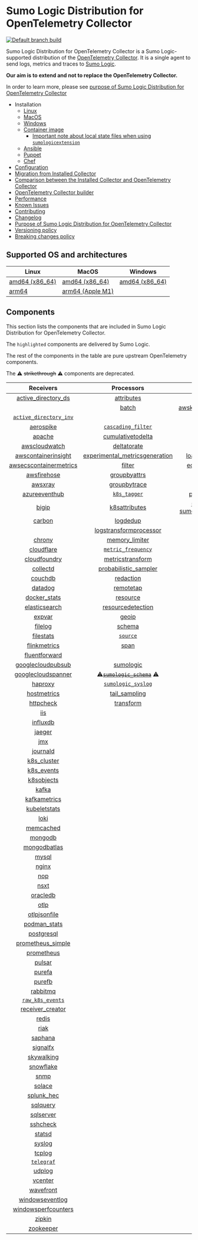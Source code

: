 # Sumo Logic Distribution for OpenTelemetry Collector

[![Default branch build](https://github.com/SumoLogic/sumologic-otel-collector/actions/workflows/dev_builds.yml/badge.svg)](https://github.com/SumoLogic/sumologic-otel-collector/actions/workflows/dev_builds.yml)

Sumo Logic Distribution for OpenTelemetry Collector is a Sumo Logic-supported distribution of the [OpenTelemetry Collector][otc_link].
It is a single agent to send logs, metrics and traces to [Sumo Logic][sumologic].

**Our aim is to extend and not to replace the OpenTelemetry Collector.**

In order to learn more, please see [purpose of Sumo Logic Distribution for OpenTelemetry Collector][purpose]

- Installation
  - [Linux][linux_installation]
  - [MacOS][macos_installation]
  - [Windows][windows_installation]
  - [Container image](/docs/installation.md#container-image)
    - [Important note about local state files when using `sumologicextension`](/docs/installation.md#important-note-about-local-state-files-when-using-sumologicextension)
  - [Ansible](/docs/installation.md#ansible)
  - [Puppet](/docs/installation.md#puppet)
  - [Chef](/docs/installation.md#chef)
- [Configuration](docs/configuration.md)
- [Migration from Installed Collector](docs/migration.md)
- [Comparison between the Installed Collector and OpenTelemetry Collector](docs/comparison.md)
- [OpenTelemetry Collector builder](./otelcolbuilder/README.md)
- [Performance]
- [Known Issues]
- [Contributing](./CONTRIBUTING.md)
- [Changelog](./CHANGELOG.md)
- [Purpose of Sumo Logic Distribution for OpenTelemetry Collector][purpose]
- [Versioning policy][versioning]
- [Breaking changes policy][breaking]

## Supported OS and architectures

| Linux                         | MacOS                         | Windows                     |
| ----------------------------- | ----------------------------- | --------------------------- |
| [amd64 (x86_64)][linux_amd64] | [amd64 (x86_64)][mac_amd64]   | [amd64 (x86_64)][win_amd64] |
| [arm64][linux_arm64]          | [arm64 (Apple M1)][mac_arm64] |                             |

## Components

This section lists the components that are included in Sumo Logic Distribution for OpenTelemetry Collector.

The `highlighted` components are delivered by Sumo Logic.

The rest of the components in the table are pure upstream OpenTelemetry components.

The ⚠️ ~~strikethrough~~ ⚠️ components are deprecated.

|                        Receivers                         |                          Processors                          |               Exporters                |                 Extensions                  |             Connectors              |
| :------------------------------------------------------: | :----------------------------------------------------------: | :------------------------------------: | :-----------------------------------------: | :---------------------------------: |
|     [active_directory_ds][activedirectorydsreceiver]     |              [attributes][attributesprocessor]               |         [awss3][awss3exporter]         |       [asapclient][asapauthextension]       |     [forward][forwardconnector]     |
|                                                          |                   [batch][batchprocessor]                    |          [awskinesisexporter]          |                                             |                                     |
|   [`active_directory_inv`][activedirectoryinvreceiver]   |                                                              |        [carbon][carbonexporter]        |                 [awsproxy]                  |       [count][countconnector]       |
|              [aerospike][aerospikereceiver]              |        [`cascading_filter`][cascadingfilterprocessor]        |         [debug][debugexporter]         |       [basicauth][basicauthextension]       |  [exceptions][exceptionsconnector]  |
|                 [apache][apachereceiver]                 |       [cumulativetodelta][cumulativetodeltaprocessor]        |          [file][fileexporter]          | [bearertokenauth][bearertokenauthextension] |    [failover][failoverconnector]    |
|          [awscloudwatch][awscloudwatchreceiver]          |             [deltatorate][deltatorateprocessor]              |         [kafka][kafkaexporter]         |           [db_storage][dbstorage]           |  [roundrobin][roundrobinconnector]  |
|    [awscontainerinsight][awscontainerinsightreceiver]    | [experimental_metricsgeneration][metricsgenerationprocessor] | [loadbalancing][loadbalancingexporter] |      [docker_observer][dockerobserver]      |     [routing][routingconnector]     |
| [awsecscontainermetrics][awsecscontainermetricsreceiver] |                  [filter][filterprocessor]                   |      [ecs_observer][ecsobserver]       |    [servicegraph][servicegraphconnector]    |                                     |
|            [awsfirehose][awsfirehosereceiver]            |            [groupbyattrs][groupbyattrsprocessor]             |          [otlp][otlpexporter]          |    [ecs_task_observer][ecstaskobserver]     | [spanmetrics][spanmetricsconnector] |
|                [awsxray][awsxrayreceiver]                |            [groupbytrace][groupbytraceprocessor]             |      [otlphttp][otlphttpexporter]      |         [file_storage][filestorage]         |                                     |
|          [azureeventhub][azureeventhubreceiver]          |                 [`k8s_tagger`][k8sprocessor]                 |    [prometheus][prometheusexporter]    |   [headerssetter][headerssetterextension]   |                                     |
|                  [bigip][bigipreceiver]                  |           [k8sattributes][k8sattributesprocessor]            |    [sumologic] [sumologicexporter]     |    [health_check][healthcheckextension]     |                                     |
|                 [carbon][carbonreceiver]                 |                [logdedup][logdedupprocessor]                 |        [syslog][syslogexporter]        |        [host_observer][hostobserver]        |                                     |
|                                                          |       [logstransformprocessor][logstransformprocessor]       |                                        |                                             |                                     |
|                 [chrony][chronyreceiver]                 |           [memory_limiter][memorylimiterprocessor]           |           [nop][nopexporter]           |       [http_forwarder][httpforwarder]       |                                     |
|             [cloudflare][cloudflarereceiver]             |        [`metric_frequency`][metricfrequencyprocessor]        |                                        |           [jaegerremotesampling]            |                                     |
|           [cloudfoundry][cloudfoundryreceiver]           |        [metricstransform][metricstransformprocessor]         |                                        |         [k8s_observer][k8sobserver]         |                                     |
|               [collectd][collectdreceiver]               |    [probabilistic_sampler][probabilisticsamplerprocessor]    |                                        |                                             |                                     |
|                [couchdb][couchdbreceiver]                |               [redaction][redactionprocessor]                |                                        |  [oauth2client][oauth2clientauthextension]  |                                     |
|                [datadog][datadogreceiver]                |               [remotetap][remotetapprocessor]                |                                        |          [oidc][oidcauthextension]          |                                     |
|           [docker_stats][dockerstatsreceiver]            |                [resource][resourceprocessor]                 |                                        |           [pprof][pprofextension]           |                                     |
|          [elasticsearch][elasticsearchreceiver]          |       [resourcedetection][resourcedetectionprocessor]        |                                        |       [sigv4auth][sigv4authextension]       |                                     |
|                 [expvar][expvarreceiver]                 |                 [geoip][geoipprocessor]                  |                                        |      [`sumologic`][sumologicextension]      |                                     |
|                [filelog][filelogreceiver]                |                  [schema][schemaprocessor]                   |                                        |          [zpages][zpagesextension]          |                                     |
|              [filestats][filestatsreceiver]              |                 [`source`][sourceprocessor]                  |                                        |                                             |                                     |
|           [flinkmetrics][flinkmetricsreceiver]           |                    [span][spanprocessor]                     |                                        |                                             |                                     |
|          [fluentforward][fluentforwardreceiver]          |                                                              |                                        |                                             |                                     |
|      [googlecloudpubsub][googlecloudpubsubreceiver]      |               [sumologic][sumologicprocessor]                |                                        |                                             |                                     |
|     [googlecloudspanner][googlecloudspannerreceiver]     |   ⚠️~~[`sumologic_schema`][sumologicschemaprocessor]~~ ⚠️    |                                        |                                             |                                     |
|                [haproxy][haproxyreceiver]                |        [`sumologic_syslog`][sumologicsyslogprocessor]        |                                        |                                             |                                     |
|            [hostmetrics][hostmetricsreceiver]            |            [tail_sampling][tailsamplingprocessor]            |                                        |                                             |                                     |
|              [httpcheck][httpcheckreceiver]              |               [transform][transformprocessor]                |                                        |                                             |                                     |
|                    [iis][iisreceiver]                        |                                       |                                        |                                             |                                     |
|               [influxdb][influxdbreceiver]               |                                                              |                                        |                                             |                                     |
|                 [jaeger][jaegerreceiver]                 |                                                              |                                        |                                             |                                     |
|                    [jmx][jmxreceiver]                    |                                                              |                                        |                                             |                                     |
|               [journald][journaldreceiver]               |                                                              |                                        |                                             |                                     |
|            [k8s_cluster][k8sclusterreceiver]             |                                                              |                                        |                                             |                                     |
|             [k8s_events][k8seventsreceiver]              |                                                              |                                        |                                             |                                     |
|             [k8sobjects][k8sobjectsreceiver]             |                                                              |                                        |                                             |                                     |
|                  [kafka][kafkareceiver]                  |                                                              |                                        |                                             |                                     |
|           [kafkametrics][kafkametricsreceiver]           |                                                              |                                        |                                             |                                     |
|           [kubeletstats][kubeletstatsreceiver]           |                                                              |                                        |                                             |                                     |
|                   [loki][lokireceiver]                   |                                                              |                                        |                                             |                                     |
|              [memcached][memcachedreceiver]              |                                                              |                                        |                                             |                                     |
|                [mongodb][mongodbreceiver]                |                                                              |                                        |                                             |                                     |
|           [mongodbatlas][mongodbatlasreceiver]           |                                                              |                                        |                                             |                                     |
|                  [mysql][mysqlreceiver]                  |                                                              |                                        |                                             |                                     |
|                  [nginx][nginxreceiver]                  |                                                              |                                        |                                             |                                     |
|                    [nop][nopreceiver]                    |                                                              |                                        |                                             |                                     |
|                   [nsxt][nsxtreceiver]                   |                                                              |                                        |                                             |                                     |
|               [oracledb][oracledbreceiver]               |                                                              |                                        |                                             |                                     |
|                   [otlp][otlpreceiver]                   |                                                              |                                        |                                             |                                     |
|           [otlpjsonfile][otlpjsonfilereceiver]           |                                                              |                                        |                                             |                                     |
|              [podman_stats][podmanreceiver]              |                                                              |                                        |                                             |                                     |
|             [postgresql][postgresqlreceiver]             |                                                              |                                        |                                             |                                     |
|      [prometheus_simple][simpleprometheusreceiver]       |                                                              |                                        |                                             |                                     |
|             [prometheus][prometheusreceiver]             |                                                              |                                        |                                             |                                     |
|                 [pulsar][pulsarreceiver]                 |                                                              |                                        |                                             |                                     |
|                 [purefa][purefareceiver]                 |                                                              |                                        |                                             |                                     |
|                 [purefb][purefbreceiver]                 |                                                              |                                        |                                             |                                     |
|               [rabbitmq][rabbitmqreceiver]               |                                                              |                                        |                                             |                                     |
|         [`raw_k8s_events`][rawk8seventsreceiver]         |                                                              |                                        |                                             |                                     |
|           [receiver_creator][receivercreator]            |                                                              |                                        |                                             |                                     |
|                  [redis][redisreceiver]                  |                                                              |                                        |                                             |                                     |
|                   [riak][riakreceiver]                   |                                                              |                                        |                                             |                                     |
|                [saphana][saphanareceiver]                |                                                              |                                        |                                             |                                     |
|               [signalfx][signalfxreceiver]               |                                                              |                                        |                                             |                                     |
|             [skywalking][skywalkingreceiver]             |                                                              |                                        |                                             |                                     |
|              [snowflake][snowflakereceiver]              |                                                              |                                        |                                             |                                     |
|                   [snmp][snmpreceiver]                   |                                                              |                                        |                                             |                                     |
|                 [solace][solacereceiver]                 |                                                              |                                        |                                             |                                     |
|             [splunk_hec][splunkhecreceiver]              |                                                              |                                        |                                             |                                     |
|               [sqlquery][sqlqueryreceiver]               |                                                              |                                        |                                             |                                     |
|              [sqlserver][sqlserverreceiver]              |                                                              |                                        |                                             |                                     |
|               [sshcheck][sshcheckreceiver]               |                                                              |                                        |                                             |                                     |
|                 [statsd][statsdreceiver]                 |                                                              |                                        |                                             |                                     |
|                 [syslog][syslogreceiver]                 |                                                              |                                        |                                             |                                     |
|                 [tcplog][tcplogreceiver]                 |                                                              |                                        |                                             |                                     |
|              [`telegraf`][telegrafreceiver]              |                                                              |                                        |                                             |                                     |
|                 [udplog][udplogreceiver]                 |                                                              |                                        |                                             |                                     |
|                [vcenter][vcenterreceiver]                |                                                              |                                        |                                             |                                     |
|              [wavefront][wavefrontreceiver]              |                                                              |                                        |                                             |                                     |
|        [windowseventlog][windowseventlogreceiver]        |                                                              |                                        |                                             |                                     |
|    [windowsperfcounters][windowsperfcountersreceiver]    |                                                              |                                        |                                             |                                     |
|                 [zipkin][zipkinreceiver]                 |                                                              |                                        |                                             |                                     |
|              [zookeeper][zookeeperreceiver]              |                                                              |                                        |                                             |                                     |

[otc_link]: https://github.com/open-telemetry/opentelemetry-collector
[sumologic]: https://www.sumologic.com
[linux_installation]: https://help.sumologic.com/docs/send-data/opentelemetry-collector/install-collector-linux/
[macos_installation]: https://help.sumologic.com/docs/send-data/opentelemetry-collector/install-collector-macos/
[windows_installation]: https://help.sumologic.com/docs/send-data/opentelemetry-collector/install-collector-windows/
[performance]: https://help.sumologic.com/docs/send-data/opentelemetry-collector/#performance
[known issues]: https://help.sumologic.com/docs/send-data/opentelemetry-collector/troubleshooting-faq/#known-issues
[purpose]: https://help.sumologic.com/docs/send-data/opentelemetry-collector/sumo-logic-opentelemetry-vs-opentelemetry-upstream-relationship/
[versioning]: https://help.sumologic.com/docs/send-data/opentelemetry-collector/sumo-logic-opentelemetry-vs-opentelemetry-upstream-relationship/#versioning-policy
[breaking]: https://help.sumologic.com/docs/send-data/opentelemetry-collector/sumo-logic-opentelemetry-vs-opentelemetry-upstream-relationship/#versioning-policy
[linux_amd64]: ./docs/installation.md#linux-on-amd64-x86-64
[linux_arm64]: ./docs/installation.md#linux-on-arm64
[mac_amd64]: ./docs/installation.md#macos-on-amd64-x86-64
[mac_arm64]: ./docs/installation.md#macos-on-arm64-apple-m1-x86-64
[win_amd64]: ./docs/installation.md#windows
[activedirectorydsreceiver]: https://github.com/open-telemetry/opentelemetry-collector-contrib/tree/v0.137.0/receiver/activedirectorydsreceiver
[activedirectoryinvreceiver]: ./pkg/receiver/activedirectoryinvreceiver
[aerospikereceiver]: https://github.com/open-telemetry/opentelemetry-collector-contrib/tree/v0.137.0/receiver/aerospikereceiver
[apachereceiver]: https://github.com/open-telemetry/opentelemetry-collector-contrib/tree/v0.137.0/receiver/apachereceiver
[awscloudwatchreceiver]: https://github.com/open-telemetry/opentelemetry-collector-contrib/tree/v0.137.0/receiver/awscloudwatchreceiver
[awscontainerinsightreceiver]: https://github.com/open-telemetry/opentelemetry-collector-contrib/tree/v0.137.0/receiver/awscontainerinsightreceiver
[awsecscontainermetricsreceiver]: https://github.com/open-telemetry/opentelemetry-collector-contrib/tree/v0.137.0/receiver/awsecscontainermetricsreceiver
[awsfirehosereceiver]: https://github.com/open-telemetry/opentelemetry-collector-contrib/tree/v0.137.0/receiver/awsfirehosereceiver
[awsxrayreceiver]: https://github.com/open-telemetry/opentelemetry-collector-contrib/tree/v0.137.0/receiver/awsxrayreceiver
[azureeventhubreceiver]: https://github.com/open-telemetry/opentelemetry-collector-contrib/tree/v0.137.0/receiver/azureeventhubreceiver
[bigipreceiver]: https://github.com/open-telemetry/opentelemetry-collector-contrib/tree/v0.137.0/receiver/bigipreceiver
[carbonreceiver]: https://github.com/open-telemetry/opentelemetry-collector-contrib/tree/v0.137.0/receiver/carbonreceiver
[chronyreceiver]: https://github.com/open-telemetry/opentelemetry-collector-contrib/tree/v0.137.0/receiver/chronyreceiver
[cloudfoundryreceiver]: https://github.com/open-telemetry/opentelemetry-collector-contrib/tree/v0.137.0/receiver/cloudfoundryreceiver
[cloudflarereceiver]: https://github.com/open-telemetry/opentelemetry-collector-contrib/tree/v0.137.0/receiver/cloudflarereceiver
[collectdreceiver]: https://github.com/open-telemetry/opentelemetry-collector-contrib/tree/v0.137.0/receiver/collectdreceiver
[couchdbreceiver]: https://github.com/open-telemetry/opentelemetry-collector-contrib/tree/v0.137.0/receiver/couchdbreceiver
[datadogreceiver]: https://github.com/open-telemetry/opentelemetry-collector-contrib/tree/v0.137.0/receiver/datadogreceiver
[dockerstatsreceiver]: https://github.com/open-telemetry/opentelemetry-collector-contrib/tree/v0.137.0/receiver/dockerstatsreceiver
[elasticsearchreceiver]: https://github.com/open-telemetry/opentelemetry-collector-contrib/tree/v0.137.0/receiver/elasticsearchreceiver
[expvarreceiver]: https://github.com/open-telemetry/opentelemetry-collector-contrib/tree/v0.137.0/receiver/expvarreceiver
[filelogreceiver]: https://github.com/open-telemetry/opentelemetry-collector-contrib/tree/v0.137.0/receiver/filelogreceiver
[filestatsreceiver]: https://github.com/open-telemetry/opentelemetry-collector-contrib/tree/v0.137.0/receiver/filestatsreceiver
[flinkmetricsreceiver]: https://github.com/open-telemetry/opentelemetry-collector-contrib/tree/v0.137.0/receiver/flinkmetricsreceiver
[fluentforwardreceiver]: https://github.com/open-telemetry/opentelemetry-collector-contrib/tree/v0.137.0/receiver/fluentforwardreceiver
[googlecloudpubsubreceiver]: https://github.com/open-telemetry/opentelemetry-collector-contrib/tree/v0.137.0/receiver/googlecloudpubsubreceiver
[googlecloudspannerreceiver]: https://github.com/open-telemetry/opentelemetry-collector-contrib/tree/v0.137.0/receiver/googlecloudspannerreceiver
[haproxyreceiver]: https://github.com/open-telemetry/opentelemetry-collector-contrib/tree/v0.137.0/receiver/haproxyreceiver
[hostmetricsreceiver]: https://github.com/open-telemetry/opentelemetry-collector-contrib/tree/v0.137.0/receiver/hostmetricsreceiver
[httpcheckreceiver]: https://github.com/open-telemetry/opentelemetry-collector-contrib/tree/v0.137.0/receiver/httpcheckreceiver
[iisreceiver]: https://github.com/open-telemetry/opentelemetry-collector-contrib/tree/v0.137.0/receiver/iisreceiver
[influxdbreceiver]: https://github.com/open-telemetry/opentelemetry-collector-contrib/tree/v0.137.0/receiver/influxdbreceiver
[jaegerreceiver]: https://github.com/open-telemetry/opentelemetry-collector-contrib/tree/v0.137.0/receiver/jaegerreceiver
[jmxreceiver]: https://github.com/open-telemetry/opentelemetry-collector-contrib/tree/v0.137.0/receiver/jmxreceiver
[journaldreceiver]: https://github.com/open-telemetry/opentelemetry-collector-contrib/tree/v0.137.0/receiver/journaldreceiver
[k8sclusterreceiver]: https://github.com/open-telemetry/opentelemetry-collector-contrib/tree/v0.137.0/receiver/k8sclusterreceiver
[k8seventsreceiver]: https://github.com/open-telemetry/opentelemetry-collector-contrib/tree/v0.137.0/receiver/k8seventsreceiver
[k8sobjectsreceiver]: https://github.com/open-telemetry/opentelemetry-collector-contrib/tree/v0.137.0/receiver/k8sobjectsreceiver
[kafkareceiver]: https://github.com/open-telemetry/opentelemetry-collector-contrib/tree/v0.137.0/receiver/kafkareceiver
[kafkametricsreceiver]: https://github.com/open-telemetry/opentelemetry-collector-contrib/tree/v0.137.0/receiver/kafkametricsreceiver
[kubeletstatsreceiver]: https://github.com/open-telemetry/opentelemetry-collector-contrib/tree/v0.137.0/receiver/kubeletstatsreceiver
[lokireceiver]: https://github.com/open-telemetry/opentelemetry-collector-contrib/tree/v0.137.0/receiver/lokireceiver
[memcachedreceiver]: https://github.com/open-telemetry/opentelemetry-collector-contrib/tree/v0.137.0/receiver/memcachedreceiver
[mongodbreceiver]: https://github.com/open-telemetry/opentelemetry-collector-contrib/tree/v0.137.0/receiver/mongodbreceiver
[mongodbatlasreceiver]: https://github.com/open-telemetry/opentelemetry-collector-contrib/tree/v0.137.0/receiver/mongodbatlasreceiver
[mysqlreceiver]: https://github.com/open-telemetry/opentelemetry-collector-contrib/tree/v0.137.0/receiver/mysqlreceiver
[nginxreceiver]: https://github.com/open-telemetry/opentelemetry-collector-contrib/tree/v0.137.0/receiver/nginxreceiver
[nopreceiver]: https://github.com/open-telemetry/opentelemetry-collector/tree/v0.137.0/receiver/nopreceiver
[nsxtreceiver]: https://github.com/open-telemetry/opentelemetry-collector-contrib/tree/v0.137.0/receiver/nsxtreceiver
[oracledbreceiver]: https://github.com/open-telemetry/opentelemetry-collector-contrib/tree/v0.137.0/receiver/oracledbreceiver
[otlpreceiver]: https://github.com/open-telemetry/opentelemetry-collector/tree/v0.137.0/receiver/otlpreceiver
[otlpjsonfilereceiver]: https://github.com/open-telemetry/opentelemetry-collector-contrib/tree/v0.137.0/receiver/otlpjsonfilereceiver
[podmanreceiver]: https://github.com/open-telemetry/opentelemetry-collector-contrib/tree/v0.137.0/receiver/podmanreceiver
[postgresqlreceiver]: https://github.com/open-telemetry/opentelemetry-collector-contrib/tree/v0.137.0/receiver/postgresqlreceiver
[simpleprometheusreceiver]: https://github.com/open-telemetry/opentelemetry-collector-contrib/tree/v0.137.0/receiver/simpleprometheusreceiver
[prometheusreceiver]: https://github.com/open-telemetry/opentelemetry-collector-contrib/tree/v0.137.0/receiver/prometheusreceiver
[pulsarreceiver]: https://github.com/open-telemetry/opentelemetry-collector-contrib/tree/v0.137.0/receiver/pulsarreceiver
[purefareceiver]: https://github.com/open-telemetry/opentelemetry-collector-contrib/tree/v0.137.0/receiver/purefareceiver
[purefbreceiver]: https://github.com/open-telemetry/opentelemetry-collector-contrib/tree/v0.137.0/receiver/purefbreceiver
[rabbitmqreceiver]: https://github.com/open-telemetry/opentelemetry-collector-contrib/tree/v0.137.0/receiver/rabbitmqreceiver
[rawk8seventsreceiver]: ./pkg/receiver/rawk8seventsreceiver
[receivercreator]: https://github.com/open-telemetry/opentelemetry-collector-contrib/tree/v0.137.0/receiver/receivercreator
[redisreceiver]: https://github.com/open-telemetry/opentelemetry-collector-contrib/tree/v0.137.0/receiver/redisreceiver
[riakreceiver]: https://github.com/open-telemetry/opentelemetry-collector-contrib/tree/v0.137.0/receiver/riakreceiver
[saphanareceiver]: https://github.com/open-telemetry/opentelemetry-collector-contrib/tree/v0.137.0/receiver/saphanareceiver
[signalfxreceiver]: https://github.com/open-telemetry/opentelemetry-collector-contrib/tree/v0.137.0/receiver/signalfxreceiver
[skywalkingreceiver]: https://github.com/open-telemetry/opentelemetry-collector-contrib/tree/v0.137.0/receiver/skywalkingreceiver
[snmpreceiver]: https://github.com/open-telemetry/opentelemetry-collector-contrib/tree/v0.137.0/receiver/snmpreceiver
[snowflakereceiver]: https://github.com/open-telemetry/opentelemetry-collector-contrib/tree/v0.137.0/receiver/snowflakereceiver
[solacereceiver]: https://github.com/open-telemetry/opentelemetry-collector-contrib/tree/v0.137.0/receiver/solacereceiver
[splunkhecreceiver]: https://github.com/open-telemetry/opentelemetry-collector-contrib/tree/v0.137.0/receiver/splunkhecreceiver
[sqlqueryreceiver]: https://github.com/open-telemetry/opentelemetry-collector-contrib/tree/v0.137.0/receiver/sqlqueryreceiver
[sqlserverreceiver]: https://github.com/open-telemetry/opentelemetry-collector-contrib/tree/v0.137.0/receiver/sqlserverreceiver
[sshcheckreceiver]: https://github.com/open-telemetry/opentelemetry-collector-contrib/tree/v0.137.0/receiver/sshcheckreceiver
[statsdreceiver]: https://github.com/open-telemetry/opentelemetry-collector-contrib/tree/v0.137.0/receiver/statsdreceiver
[syslogreceiver]: https://github.com/open-telemetry/opentelemetry-collector-contrib/tree/v0.137.0/receiver/syslogreceiver
[tcplogreceiver]: https://github.com/open-telemetry/opentelemetry-collector-contrib/tree/v0.137.0/receiver/tcplogreceiver
[telegrafreceiver]: ./pkg/receiver/telegrafreceiver
[udplogreceiver]: https://github.com/open-telemetry/opentelemetry-collector-contrib/tree/v0.137.0/receiver/udplogreceiver
[vcenterreceiver]: https://github.com/open-telemetry/opentelemetry-collector-contrib/tree/v0.137.0/receiver/vcenterreceiver
[wavefrontreceiver]: https://github.com/open-telemetry/opentelemetry-collector-contrib/tree/v0.137.0/receiver/wavefrontreceiver
[windowseventlogreceiver]: https://github.com/open-telemetry/opentelemetry-collector-contrib/tree/v0.137.0/receiver/windowseventlogreceiver
[windowsperfcountersreceiver]: https://github.com/open-telemetry/opentelemetry-collector-contrib/tree/v0.137.0/receiver/windowsperfcountersreceiver
[zipkinreceiver]: https://github.com/open-telemetry/opentelemetry-collector-contrib/tree/v0.137.0/receiver/zipkinreceiver
[zookeeperreceiver]: https://github.com/open-telemetry/opentelemetry-collector-contrib/tree/v0.137.0/receiver/zookeeperreceiver
[attributesprocessor]: https://github.com/open-telemetry/opentelemetry-collector-contrib/tree/v0.137.0/processor/attributesprocessor
[batchprocessor]: https://github.com/open-telemetry/opentelemetry-collector/tree/v0.137.0/processor/batchprocessor
[cascadingfilterprocessor]: ./pkg/processor/cascadingfilterprocessor
[cumulativetodeltaprocessor]: https://github.com/open-telemetry/opentelemetry-collector-contrib/tree/v0.137.0/processor/cumulativetodeltaprocessor
[deltatorateprocessor]: https://github.com/open-telemetry/opentelemetry-collector-contrib/tree/v0.137.0/processor/deltatorateprocessor
[metricsgenerationprocessor]: https://github.com/open-telemetry/opentelemetry-collector-contrib/tree/v0.137.0/processor/metricsgenerationprocessor
[filterprocessor]: https://github.com/open-telemetry/opentelemetry-collector-contrib/tree/v0.137.0/processor/filterprocessor
[groupbyattrsprocessor]: https://github.com/open-telemetry/opentelemetry-collector-contrib/tree/v0.137.0/processor/groupbyattrsprocessor
[groupbytraceprocessor]: https://github.com/open-telemetry/opentelemetry-collector-contrib/tree/v0.137.0/processor/groupbytraceprocessor
[k8sprocessor]: ./pkg/processor/k8sprocessor
[k8sattributesprocessor]: https://github.com/open-telemetry/opentelemetry-collector-contrib/tree/v0.137.0/processor/k8sattributesprocessor
[logdedupprocessor]: https://github.com/open-telemetry/opentelemetry-collector-contrib/tree/v0.137.0/processor/logdedupprocessor
[logstransformprocessor]: https://github.com/open-telemetry/opentelemetry-collector-contrib/tree/v0.137.0/processor/logstransformprocessor
[memorylimiterprocessor]: https://github.com/open-telemetry/opentelemetry-collector/tree/v0.137.0/processor/memorylimiterprocessor
[metricfrequencyprocessor]: ./pkg/processor/metricfrequencyprocessor
[metricstransformprocessor]: https://github.com/open-telemetry/opentelemetry-collector-contrib/tree/v0.137.0/processor/metricstransformprocessor
[probabilisticsamplerprocessor]: https://github.com/open-telemetry/opentelemetry-collector-contrib/tree/v0.137.0/processor/probabilisticsamplerprocessor
[redactionprocessor]: https://github.com/open-telemetry/opentelemetry-collector-contrib/tree/v0.137.0/processor/redactionprocessor
[remotetapprocessor]: https://github.com/open-telemetry/opentelemetry-collector-contrib/tree/v0.137.0/processor/remotetapprocessor
[resourceprocessor]: https://github.com/open-telemetry/opentelemetry-collector-contrib/tree/v0.137.0/processor/resourceprocessor
[resourcedetectionprocessor]: https://github.com/open-telemetry/opentelemetry-collector-contrib/tree/v0.137.0/processor/resourcedetectionprocessor
[schemaprocessor]: https://github.com/open-telemetry/opentelemetry-collector-contrib/tree/v0.137.0/processor/schemaprocessor
[sourceprocessor]: ./pkg/processor/sourceprocessor
[spanprocessor]: https://github.com/open-telemetry/opentelemetry-collector-contrib/tree/v0.137.0/processor/spanprocessor
[sumologicprocessor]: https://github.com/open-telemetry/opentelemetry-collector-contrib/tree/v0.137.0/processor/sumologicprocessor
[sumologicschemaprocessor]: ./pkg/processor/sumologicschemaprocessor
[sumologicsyslogprocessor]: ./pkg/processor/sumologicsyslogprocessor
[tailsamplingprocessor]: https://github.com/open-telemetry/opentelemetry-collector-contrib/tree/v0.137.0/processor/tailsamplingprocessor
[transformprocessor]: https://github.com/open-telemetry/opentelemetry-collector-contrib/tree/v0.137.0/processor/transformprocessor
[awss3exporter]: https://github.com/open-telemetry/opentelemetry-collector-contrib/tree/v0.137.0/exporter/awss3exporter
[awskinesisexporter]: https://github.com/open-telemetry/opentelemetry-collector-contrib/tree/v0.137.0/exporter/awskinesisexporter
[carbonexporter]: https://github.com/open-telemetry/opentelemetry-collector-contrib/tree/v0.137.0/exporter/carbonexporter
[debugexporter]: https://github.com/open-telemetry/opentelemetry-collector/tree/v0.137.0/exporter/debugexporter
[fileexporter]: https://github.com/open-telemetry/opentelemetry-collector-contrib/tree/v0.137.0/exporter/fileexporter
[kafkaexporter]: https://github.com/open-telemetry/opentelemetry-collector-contrib/tree/v0.137.0/exporter/kafkaexporter
[loadbalancingexporter]: https://github.com/open-telemetry/opentelemetry-collector-contrib/tree/v0.137.0/exporter/loadbalancingexporter
[nopexporter]: https://github.com/open-telemetry/opentelemetry-collector/tree/v0.137.0/exporter/nopexporter
[otlpexporter]: https://github.com/open-telemetry/opentelemetry-collector/tree/v0.137.0/exporter/otlpexporter
[otlphttpexporter]: https://github.com/open-telemetry/opentelemetry-collector/tree/v0.137.0/exporter/otlphttpexporter
[prometheusexporter]: https://github.com/open-telemetry/opentelemetry-collector-contrib/tree/v0.137.0/exporter/prometheusexporter
[sumologicexporter]: https://github.com/open-telemetry/opentelemetry-collector-contrib/tree/v0.137.0/exporter/sumologicexporter
[syslogexporter]: https://github.com/open-telemetry/opentelemetry-collector-contrib/tree/v0.137.0/exporter/syslogexporter
[asapauthextension]: https://github.com/open-telemetry/opentelemetry-collector-contrib/tree/v0.137.0/extension/asapauthextension
[awsproxy]: https://github.com/open-telemetry/opentelemetry-collector-contrib/tree/v0.137.0/extension/awsproxy
[basicauthextension]: https://github.com/open-telemetry/opentelemetry-collector-contrib/tree/v0.137.0/extension/basicauthextension
[bearertokenauthextension]: https://github.com/open-telemetry/opentelemetry-collector-contrib/tree/v0.137.0/extension/bearertokenauthextension
[dbstorage]: https://github.com/open-telemetry/opentelemetry-collector-contrib/tree/v0.137.0/extension/storage/dbstorage
[dockerobserver]: https://github.com/open-telemetry/opentelemetry-collector-contrib/tree/v0.137.0/extension/observer/dockerobserver
[ecsobserver]: https://github.com/open-telemetry/opentelemetry-collector-contrib/tree/v0.137.0/extension/observer/ecsobserver
[ecstaskobserver]: https://github.com/open-telemetry/opentelemetry-collector-contrib/tree/v0.137.0/extension/observer/ecstaskobserver
[filestorage]: https://github.com/open-telemetry/opentelemetry-collector-contrib/tree/v0.137.0/extension/storage/filestorage
[headerssetterextension]: https://github.com/open-telemetry/opentelemetry-collector-contrib/tree/v0.137.0/extension/headerssetterextension
[healthcheckextension]: https://github.com/open-telemetry/opentelemetry-collector-contrib/tree/v0.137.0/extension/healthcheckextension
[hostobserver]: https://github.com/open-telemetry/opentelemetry-collector-contrib/tree/v0.137.0/extension/observer/hostobserver
[httpforwarder]: https://github.com/open-telemetry/opentelemetry-collector-contrib/tree/v0.137.0/extension/httpforwarderextension
[jaegerremotesampling]: https://github.com/open-telemetry/opentelemetry-collector-contrib/tree/v0.137.0/extension/jaegerremotesampling
[k8sobserver]: https://github.com/open-telemetry/opentelemetry-collector-contrib/tree/v0.137.0/extension/observer/k8sobserver
[oauth2clientauthextension]: https://github.com/open-telemetry/opentelemetry-collector-contrib/tree/v0.137.0/extension/oauth2clientauthextension
[oidcauthextension]: https://github.com/open-telemetry/opentelemetry-collector-contrib/tree/v0.137.0/extension/oidcauthextension
[pprofextension]: https://github.com/open-telemetry/opentelemetry-collector-contrib/tree/v0.137.0/extension/pprofextension
[sigv4authextension]: https://github.com/open-telemetry/opentelemetry-collector-contrib/tree/v0.137.0/extension/sigv4authextension
[sumologicextension]: https://github.com/open-telemetry/opentelemetry-collector-contrib/tree/v0.137.0/extension/sumologicextension
[zpagesextension]: https://github.com/open-telemetry/opentelemetry-collector/tree/v0.137.0/extension/zpagesextension
[forwardconnector]: https://github.com/open-telemetry/opentelemetry-collector/tree/v0.137.0/connector/forwardconnector
[countconnector]: https://github.com/open-telemetry/opentelemetry-collector-contrib/tree/v0.137.0/connector/countconnector
[failoverconnector]: https://github.com/open-telemetry/opentelemetry-collector-contrib/tree/v0.137.0/connector/failoverconnector
[exceptionsconnector]: https://github.com/open-telemetry/opentelemetry-collector-contrib/tree/v0.137.0/connector/exceptionsconnector
[roundrobinconnector]: https://github.com/open-telemetry/opentelemetry-collector-contrib/tree/v0.137.0/connector/roundrobinconnector
[routingconnector]: https://github.com/open-telemetry/opentelemetry-collector-contrib/tree/v0.137.0/connector/routingconnector
[servicegraphconnector]: https://github.com/open-telemetry/opentelemetry-collector-contrib/tree/v0.137.0/connector/servicegraphconnector
[spanmetricsconnector]: https://github.com/open-telemetry/opentelemetry-collector-contrib/tree/v0.137.0/connector/spanmetricsconnector
[geoipprocessor]: https://github.com/open-telemetry/opentelemetry-collector-contrib/tree/v0.137.0/processor/geoipprocessor
